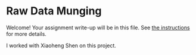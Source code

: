 # Raw Data Munging

Welcome! Your assignment write-up will be in this file.  See [the instructions](./instructions.md) for more details.

I worked with Xiaoheng Shen on this project.